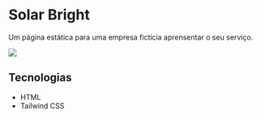 # Solar Bright

Um página estática para uma empresa fictícia aprensentar o seu serviço.

![](https://github.com/JoaoPedroMesquitaRS/solar-bright/blob/1ccec73d439ef4c85cc02c10c4c09dcef31baf1a/src/video/demo.gif)

## Tecnologias

- HTML
- Tailwind CSS